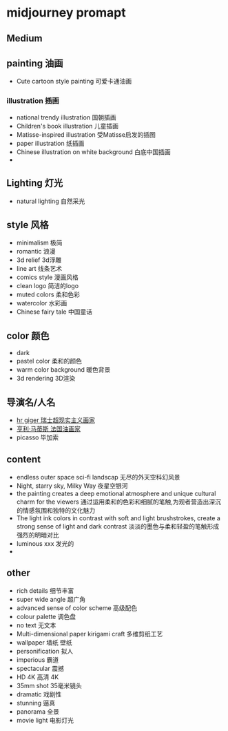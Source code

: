 # midjourney promapt

## Medium
## painting 油画
- Cute cartoon style painting 可爱卡通油画
### illustration 插画
- national trendy illustration 国朝插画
- Children's book illustration 儿童插画
- Matisse-inspired illustration 受Matisse启发的插图
- paper illustration 纸插画
- Chinese illustration on white background 白底中国插画
- 

## Lighting 灯光
- natural lighting 自然采光

## style 风格
- minimalism 极简
- romantic 浪漫
- 3d relief 3d浮雕
- line art 线条艺术
- comics style 漫画风格
- clean logo 简洁的logo
- muted colors 柔和色彩
- watercolor 水彩画
- Chinese fairy tale 中国童话

## color 颜色
- dark
- pastel color 柔和的颜色
- warm color background 暖色背景
- 3d rendering 3D渲染

## 导演名/人名
- [hr giger 瑞士超现实主义画家](https://zh.wikipedia.org/zh-cn/H%C2%B7R%C2%B7%E5%90%89%E6%A0%BC%E5%B0%94)
- [亨利·马蒂斯 法国油画家](https://zh.wikipedia.org/wiki/%E4%BA%A8%E5%88%A9%C2%B7%E9%A9%AC%E8%92%82%E6%96%AF)
- picasso 毕加索

## content
- endless outer space sci-fi landscap 无尽的外天空科幻风景
- Night, starry sky, Milky Way 夜星空银河 
- the painting creates a deep emotional atmosphere and unique cultural charm for the viewers 通过运用柔和的色彩和细腻的笔触,为观者营造出深沉的情感氛围和独特的文化魅力 
- The light ink colors in contrast with soft and light brushstrokes, create a strong sense of light and dark contrast 淡淡的墨色与柔和轻盈的笔触形成强烈的明暗对比 
- luminous xxx 发光的
- 

## other
- rich details 细节丰富
- super wide angle 超广角
- advanced sense of color scheme 高级配色
- colour palette 调色盘
- no text 无文本
- Multi-dimensional paper kirigami craft 多维剪纸工艺
- wallpaper 墙纸 壁纸
- personification 拟人
- imperious 霸道
- spectacular 震撼
- HD 4K 高清 4K
- 35mm shot 35毫米镜头
- dramatic 戏剧性
- stunning 逼真
- panorama 全景
- movie light 电影灯光